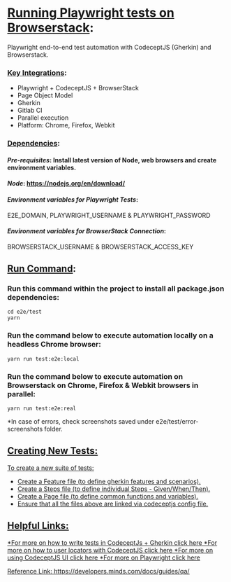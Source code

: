 # <u>Running Playwright tests on Browserstack</u>:

Playwright end-to-end test automation with CodeceptJS (Gherkin) and Browserstack.

### <u>Key Integrations</u>:

* Playwright + CodeceptJS + BrowserStack
* Page Object Model
* Gherkin
* Gitlab CI
* Parallel execution
* Platform: Chrome, Firefox, Webkit

### <u>Dependencies</u>:

#### _Pre-requisites_: Install latest version of Node, web browsers and create environment variables.

#### _Node_: https://nodejs.org/en/download/

#### _Environment variables for Playwright Tests_:

E2E_DOMAIN, PLAYWRIGHT_USERNAME & PLAYWRIGHT_PASSWORD

#### _Environment variables for BrowserStack Connection_:

BROWSERSTACK_USERNAME & BROWSERSTACK_ACCESS_KEY

## <u>Run Command</u>:

### Run this command within the project to install all package.json dependencies:

```
cd e2e/test
yarn
```

### Run the command below to execute automation locally on a headless Chrome browser:

```
yarn run test:e2e:local
```

### Run the command below to execute automation on Browserstack on Chrome, Firefox & Webkit browsers in parallel:

```
yarn run test:e2e:real
```

*In case of errors, check screenshots saved under e2e/test/error-screenshots folder.

## <u>Creating New Tests<u>:
To create a new suite of tests:
- Create a Feature file (to define gherkin features and scenarios).
- Create a Steps file (to define individual Steps - Given/When/Then).
- Create a Page file (to define common functions and variables). 
- Ensure that all the files above are linked via codeceptjs config file.

## <u>Helpful Links</u>:
*For more on how to write tests in CodeceptJs + Gherkin click [here](https://codecept.io/bdd/)
*For more on how to user locators with CodeceptJS click [here](https://codecept.io/locators/#locator-builder)
*For more on using CodeceptJS UI click [here](https://codecept.io/ui/)
*For more on Playwright click [here](https://playwright.dev/)

Reference Link: https://developers.minds.com/docs/guides/qa/
